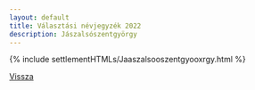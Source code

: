 ```yaml
---
layout: default
title: Választási névjegyzék 2022
description: Jászalsószentgyörgy
---
```


{% include settlementHTMLs/Jaaszalsooszentgyooxrgy.html %}

[Vissza](../)